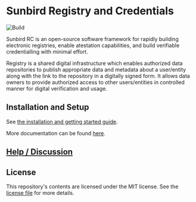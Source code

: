 # Sunbird Registry and Credentials

![Build](https://github.com/Sunbird-RC/sunbird-rc-core/actions/workflows/maven.yml/badge.svg)


Sunbird RC is an open-source software framework for rapidly building electronic
registries, enable atestation capabilities, and build verifiable credentialling
with minimal effort.

Registry is a shared digital infrastructure which enables authorized data
repositories to publish appropriate data and metadata about a user/entity along
with the link to the repository in a digitally signed form. It allows data
owners to provide authorized access to other users/entities in controlled manner
for digital verification and usage.


## Installation and Setup

See
[the installation and getting started guide](https://docs.sunbirdrc.dev/developer-documentation/installation-guide).

More documentation can be found [here](https://docs.sunbirdrc.dev/).

## [Help / Discussion](https://github.com/Sunbird-RC/community/discussions)

## License

This repository's contents are licensed under the MIT license. See the
[license file](./LICENSE) for more details.
